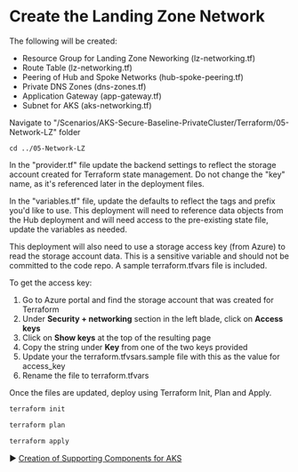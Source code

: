 # Create the Landing Zone Network

The following will be created:
* Resource Group for Landing Zone Neworking (lz-networking.tf)
* Route Table (lz-networking.tf)
* Peering of Hub and Spoke Networks (hub-spoke-peering.tf)
* Private DNS Zones (dns-zones.tf)
* Application Gateway (app-gateway.tf)
* Subnet for AKS (aks-networking.tf)

Navigate to "/Scenarios/AKS-Secure-Baseline-PrivateCluster/Terraform/05-Network-LZ" folder
```
cd ../05-Network-LZ
```

In the "provider.tf" file update the backend settings to reflect the storage account created for Terraform state management.  Do not change the "key" name, as it's referenced later in the deployment files.

In the "variables.tf" file, update the defaults to reflect the tags and prefix you'd like to use.
This deployment will need to reference data objects from the Hub deployment and will need access to the pre-existing state file, update the variables as needed.

This deployment will also need to use a storage access key (from Azure) to read the storage account data.  This is a sensitive variable and should not be committed to the code repo. A sample terraform.tfvars file is included.

To get the access key:

1. Go to Azure portal and find the storage account that was created for Terraform
2. Under **Security + networking** section in the left blade, click on **Access keys**
3. Click on **Show keys** at the top of the resulting page
4. Copy the string under **Key** from one of the two keys provided
5. Update your the terraform.tfvsars.sample file with this as the value for access_key
6. Rename the file to terraform.tfvars

Once the files are updated, deploy using Terraform Init, Plan and Apply.

```bash
terraform init
```

```bash
terraform plan
```

```bash
terraform apply
```

:arrow_forward: [Creation of Supporting Components for AKS](./06-aks-supporting.md)

